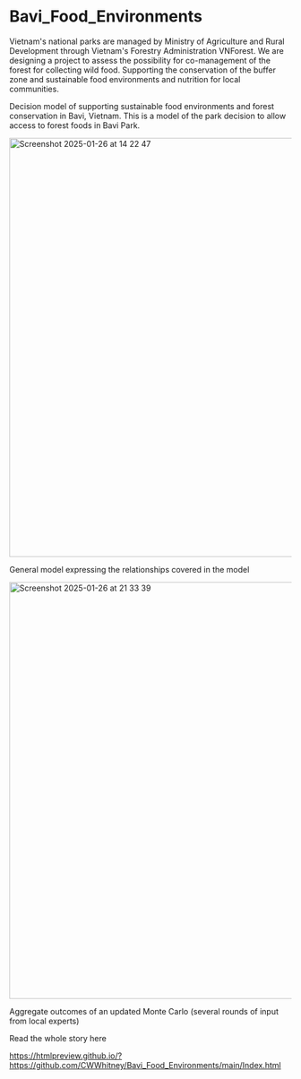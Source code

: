 # Bavi_Food_Environments

Vietnam's national parks are managed by Ministry of Agriculture and Rural Development through Vietnam's Forestry Administration VNForest. We are designing a project to assess the possibility for co-management of the forest for collecting wild food. Supporting the conservation of the buffer zone and sustainable food environments and nutrition for local communities. 

Decision model of supporting sustainable food environments and forest conservation in Bavi, Vietnam. This is a model of the park decision to allow access to forest foods in Bavi Park.

<img width="748" alt="Screenshot 2025-01-26 at 14 22 47" src="https://github.com/user-attachments/assets/a348d5ac-97f7-42b8-a136-afef3e373631" />

General model expressing the relationships covered in the model

<img width="744" alt="Screenshot 2025-01-26 at 21 33 39" src="https://github.com/user-attachments/assets/d62df1cc-ada8-4983-8bf6-308a738db5d2" />

Aggregate outcomes of an updated Monte Carlo (several rounds of input from local experts)

Read the whole story here 

https://htmlpreview.github.io/?https://github.com/CWWhitney/Bavi_Food_Environments/main/Index.html
